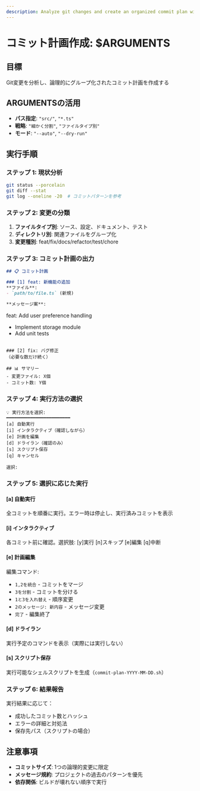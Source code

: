 ```yaml
---
description: Analyze git changes and create an organized commit plan with logical grouping
---
```


# コミット計画作成: $ARGUMENTS

## 目標

Git変更を分析し、論理的にグループ化されたコミット計画を作成する

## ARGUMENTSの活用

- **パス指定**: `"src/"`, `"*.ts"`
- **戦略**: `"細かく分割"`, `"ファイルタイプ別"`
- **モード**: `"--auto"`, `"--dry-run"`

## 実行手順

### ステップ 1: 現状分析

```bash
git status --porcelain
git diff --stat
git log --oneline -20  # コミットパターンを参考
```

### ステップ 2: 変更の分類

1. **ファイルタイプ別**: ソース、設定、ドキュメント、テスト
2. **ディレクトリ別**: 関連ファイルをグループ化
3. **変更種別**: feat/fix/docs/refactor/test/chore

### ステップ 3: コミット計画の出力

```markdown
## 📋 コミット計画

### [1] feat: 新機能の追加
**ファイル**: 
- `path/to/file.ts` (新規)

**メッセージ案**:
```
feat: Add user preference handling

- Implement storage module
- Add unit tests
```

### [2] fix: バグ修正
（必要な数だけ続く）

## 📊 サマリー
- 変更ファイル: X個
- コミット数: Y個
```

### ステップ 4: 実行方法の選択

```
💡 実行方法を選択:
━━━━━━━━━━━━━━━━━━━━━━━━
[a] 自動実行
[i] インタラクティブ（確認しながら）
[e] 計画を編集
[d] ドライラン（確認のみ）
[s] スクリプト保存
[q] キャンセル

選択: 
```

### ステップ 5: 選択に応じた実行

#### [a] 自動実行
全コミットを順番に実行。エラー時は停止し、実行済みコミットを表示

#### [i] インタラクティブ
各コミット前に確認。選択肢: [y]実行 [n]スキップ [e]編集 [q]中断

#### [e] 計画編集
編集コマンド:
- `1,2を統合` - コミットをマージ
- `3を分割` - コミットを分ける
- `1と3を入れ替え` - 順序変更
- `2のメッセージ: 新内容` - メッセージ変更
- `完了` - 編集終了

#### [d] ドライラン
実行予定のコマンドを表示（実際には実行しない）

#### [s] スクリプト保存
実行可能なシェルスクリプトを生成（`commit-plan-YYYY-MM-DD.sh`）

### ステップ 6: 結果報告

実行結果に応じて：
- 成功したコミット数とハッシュ
- エラーの詳細と対処法
- 保存先パス（スクリプトの場合）

## 注意事項

- **コミットサイズ**: 1つの論理的変更に限定
- **メッセージ規約**: プロジェクトの過去のパターンを優先
- **依存関係**: ビルドが壊れない順序で実行
